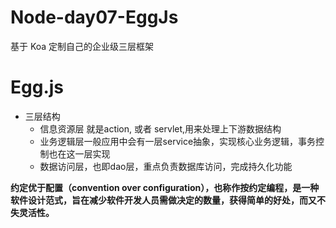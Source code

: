 # Node-day07-EggJs
基于 Koa 定制自己的企业级三层框架

# Egg.js
- 三层结构
  - 信息资源层 就是action, 或者 servlet,用来处理上下游数据结构
  - 业务逻辑层一般应用中会有一层service抽象，实现核心业务逻辑，事务控制也在这一层实现
  - 数据访问层，也即dao层，重点负责数据库访问，完成持久化功能


**约定优于配置（convention over configuration），也称作按约定编程，是⼀种软件设计范式，旨在减少软件开发⼈员需做决定的数量，获得简单的好处，⽽⼜不失灵活性。**